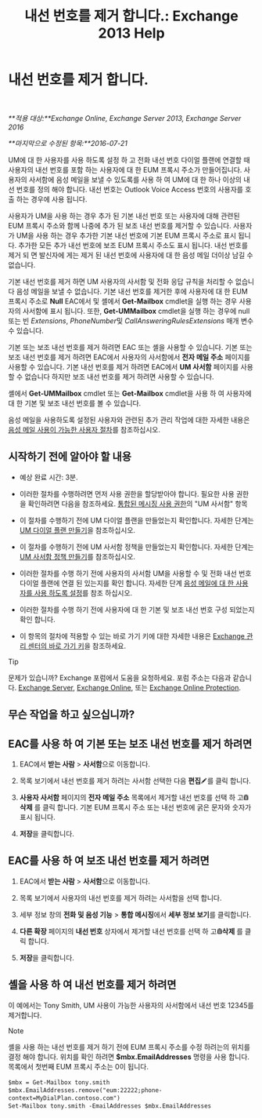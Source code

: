 ﻿---
title: '내선 번호를 제거 합니다.: Exchange 2013 Help'
TOCTitle: 내선 번호를 제거 합니다.
ms:assetid: c2b896cf-21f7-4453-a4e6-b23d236a6dd3
ms:mtpsurl: https://technet.microsoft.com/ko-kr/library/Dd351124(v=EXCHG.150)
ms:contentKeyID: 50556078
ms.date: 05/22/2018
mtps_version: v=EXCHG.150
ms.translationtype: MT
---

# 내선 번호를 제거 합니다.

 

_**적용 대상:**Exchange Online, Exchange Server 2013, Exchange Server 2016_

_**마지막으로 수정된 항목:**2016-07-21_

UM에 대 한 사용자를 사용 하도록 설정 하 고 전화 내선 번호 다이얼 플랜에 연결할 때 사용자의 내선 번호를 포함 하는 사용자에 대 한 EUM 프록시 주소가 만들어집니다. 사용자의 사서함에 음성 메일을 보낼 수 있도록를 사용 하 여 UM에 대 한 하나 이상의 내선 번호를 정의 해야 합니다. 내선 번호는 Outlook Voice Access 번호의 사용자를 호출 하는 경우에 사용 됩니다.

사용자가 UM을 사용 하는 경우 추가 된 기본 내선 번호 또는 사용자에 대해 관련된 EUM 프록시 주소와 함께 나중에 추가 된 보조 내선 번호를 제거할 수 있습니다. 사용자가 UM을 사용 하는 경우 추가한 기본 내선 번호에 기본 EUM 프록시 주소로 표시 됩니다. 추가한 모든 추가 내선 번호에 보조 EUM 프록시 주소도 표시 됩니다. 내선 번호를 제거 되 면 발신자에 게는 제거 된 내선 번호에 사용자에 대 한 음성 메일 더이상 남길 수 없습니다.

기본 내선 번호를 제거 하면 UM 사용자의 사서함 및 전화 응답 규칙을 처리할 수 없습니다 음성 메일을 보낼 수 없습니다. 기본 내선 번호를 제거한 후에 사용자에 대 한 EUM 프록시 주소로 **Null** EAC에서 및 셸에서 **Get-Mailbox** cmdlet을 실행 하는 경우 사용자의 사서함에 표시 됩니다. 또한, **Get-UMMailbox** cmdlet을 실행 하는 경우에 null 또는 빈 *Extensions*, *PhoneNumber*및 *CallAnsweringRulesExtensions* 매개 변수 수 있습니다.

기본 또는 보조 내선 번호를 제거 하려면 EAC 또는 셸을 사용할 수 있습니다. 기본 또는 보조 내선 번호를 제거 하려면 EAC에서 사용자의 사서함에서 **전자 메일 주소** 페이지를 사용할 수 있습니다. 기본 내선 번호를 제거 하려면 EAC에서 **UM 사서함** 페이지를 사용할 수 없습니다 하지만 보조 내선 번호를 제거 하려면 사용할 수 있습니다.

셸에서 **Get-UMMailbox** cmdlet 또는 **Get-Mailbox** cmdlet을 사용 하 여 사용자에 대 한 기본 및 보조 내선 번호를 볼 수 있습니다.

음성 메일을 사용하도록 설정된 사용자와 관련된 추가 관리 작업에 대한 자세한 내용은 [음성 메일 사용이 가능한 사용자 절차](voice-mail-enabled-user-procedures-exchange-2013-help.md)를 참조하십시오.

## 시작하기 전에 알아야 할 내용

  - 예상 완료 시간: 3분.

  - 이러한 절차를 수행하려면 먼저 사용 권한을 할당받아야 합니다. 필요한 사용 권한을 확인하려면 다음을 참조하세요. [통합된 메시징 사용 권한](unified-messaging-permissions-exchange-2013-help.md)의 "UM 사서함" 항목

  - 이 절차를 수행하기 전에 UM 다이얼 플랜을 만들었는지 확인합니다. 자세한 단계는 [UM 다이얼 플랜 만들기](create-a-um-dial-plan-exchange-2013-help.md)을 참조하십시오.

  - 이 절차를 수행하기 전에 UM 사서함 정책을 만들었는지 확인합니다. 자세한 단계는 [UM 사서함 정책 만들기](create-a-um-mailbox-policy-exchange-2013-help.md)를 참조하십시오.

  - 이러한 절차를 수행 하기 전에 사용자의 사서함 UM을 사용할 수 및 전화 내선 번호 다이얼 플랜에 연결 된 있는지를 확인 합니다. 자세한 단계 [음성 메일에 대 한 사용자를 사용 하도록 설정](enable-a-user-for-voice-mail-exchange-2013-help.md)를 참조 하십시오.

  - 이러한 절차를 수행 하기 전에 사용자에 대 한 기본 및 보조 내선 번호 구성 되었는지 확인 합니다.

  - 이 항목의 절차에 적용할 수 있는 바로 가기 키에 대한 자세한 내용은 [Exchange 관리 센터의 바로 가기 키](keyboard-shortcuts-in-the-exchange-admin-center-exchange-online-protection-help.md)을 참조하세요.


> [!TIP]
> 문제가 있습니까? Exchange 포럼에서 도움을 요청하세요. 포럼 주소는 다음과 같습니다. <A href="https://go.microsoft.com/fwlink/p/?linkid=60612">Exchange Server</A>, <A href="https://go.microsoft.com/fwlink/p/?linkid=267542">Exchange Online</A>, 또는 <A href="https://go.microsoft.com/fwlink/p/?linkid=285351">Exchange Online Protection</A>.



## 무슨 작업을 하고 싶으십니까?

## EAC를 사용 하 여 기본 또는 보조 내선 번호를 제거 하려면

1.  EAC에서 **받는 사람** \> **사서함**으로 이동합니다.

2.  목록 보기에서 내선 번호를 제거 하려는 사서함 선택한 다음 **편집**![편집 아이콘](images/JJ218640.6f53ccb2-1f13-4c02-bea0-30690e6ea71d(EXCHG.150).gif "편집 아이콘")를 클릭 합니다.

3.  **사용자 사서함** 페이지의 **전자 메일 주소** 목록에서 제거할 내선 번호를 선택 하 고![삭제 아이콘](images/Dd979797.14f639f6-61e8-4418-bbfb-0db14de9d2f5(EXCHG.150).gif "삭제 아이콘")**삭제** 를 클릭 합니다. 기본 EUM 프록시 주소 또는 내선 번호에 굵은 문자와 숫자가 표시 됩니다.

4.  **저장**을 클릭합니다.

## EAC를 사용 하 여 보조 내선 번호를 제거 하려면

1.  EAC에서 **받는 사람** \> **사서함**으로 이동합니다.

2.  목록 보기에서 사용자의 내선 번호를 제거 하려는 사서함을 선택 합니다.

3.  세부 정보 창의 **전화 및 음성 기능** \> **통합 메시징**에서 **세부 정보 보기**를 클릭합니다.

4.  **다른 확장** 페이지의 **내선 번호** 상자에서 제거할 내선 번호를 선택 하 고![삭제 아이콘](images/Dd979797.14f639f6-61e8-4418-bbfb-0db14de9d2f5(EXCHG.150).gif "삭제 아이콘")**삭제** 를 클릭 합니다.

5.  **저장**을 클릭합니다.

## 셸을 사용 하 여 내선 번호를 제거 하려면

이 예에서는 Tony Smith, UM 사용이 가능한 사용자의 사서함에서 내선 번호 12345를 제거합니다.


> [!NOTE]
> 셸을 사용 하는 내선 번호를 제거 하기 전에 EUM 프록시 주소를 수정 하려는의 위치를 결정 해야 합니다. 위치를 확인 하려면 <STRONG>$mbx.EmailAddresses</STRONG> 명령을 사용 합니다. 목록에서 첫번째 EUM 프록시 주소는 0이 됩니다.



    $mbx = Get-Mailbox tony.smith
    $mbx.EmailAddresses.remove("eum:22222;phone-context=MyDialPlan.contoso.com") 
    Set-Mailbox tony.smith -EmailAddresses $mbx.EmailAddresses

